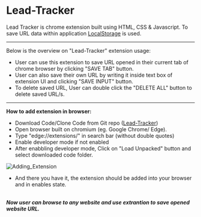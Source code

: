 # Lead-Tracker
Lead Tracker is chrome extension built using HTML, CSS & Javascript. To save URL data within application <a href="https://www.javatpoint.com/javascript-localstorage" target="_blank">LocalStorage<a> is used. <hr>
 Below is the overview on "Lead-Tracker" extension usage:
* User can use this extension to save URL opened in their current tab of chrome browser by clicking "SAVE TAB" button.
* User can also save their own URL by writing it inside text box of extension UI and clicking "SAVE INPUT" button.
* To delete saved URL, User can double click the "DELETE ALL" button to delete saved URL/s.
<hr>
  
<b>How to add extension in browser:</b>
  
* Download Code/Clone Code from Git repo  (<a href="https://github.com/ujoshidev/Lead-Tracker">Lead-Tracker</a>)
* Open browser built on chromium (eg. Google Chrome/ Edge).
* Type "edge://extensions/" in search bar (without double quotes)
* Enable developer mode if not enabled
* After enabbling developer mode, Click on "Load Unpacked" button and select downloaded code folder.
 
 ![Adding_Extension](https://github.com/ujoshidev/Lead-Tracker/assets/25796899/8ab7e514-bb66-4680-b3b5-a1e585f34f5a)
* And there you have it, the extension should be added into your browser and in enables state.
 <br><br>

<b><i>Now user can browse to any website and use extrantion to save opened website URL.</i></b>
